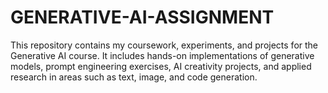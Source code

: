 # GENERATIVE-AI-ASSIGNMENT
This repository contains my coursework, experiments, and projects for the Generative AI course. It includes hands-on implementations of generative models, prompt engineering exercises, AI creativity projects, and applied research in areas such as text, image, and code generation.
